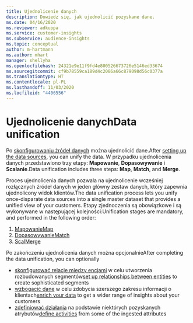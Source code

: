 ```yaml
---
title: Ujednolicenie danych
description: Dowiedz się, jak ujednolicić pozyskane dane.
ms.date: 04/16/2020
ms.reviewer: adkuppa
ms.service: customer-insights
ms.subservice: audience-insights
ms.topic: conceptual
author: m-hartmann
ms.author: mhart
manager: shellyha
ms.openlocfilehash: 24321e9e11f9fd4e800526673726e5146ed33674
ms.sourcegitcommit: cf9b78559ca189d4c2086a66c879098d56c0377a
ms.translationtype: HT
ms.contentlocale: pl-PL
ms.lasthandoff: 11/03/2020
ms.locfileid: "4406556"
---
```

# <a name="data-unification"></a><span data-ttu-id="fc2e8-103">Ujednolicenie danych</span><span class="sxs-lookup"><span data-stu-id="fc2e8-103">Data unification</span></span>

<span data-ttu-id="fc2e8-104">Po [skonfigurowaniu źródeł danych](data-sources.md) można ujednolicić dane.</span><span class="sxs-lookup"><span data-stu-id="fc2e8-104">After [setting up the data sources](data-sources.md), you can unify the data.</span></span> <span data-ttu-id="fc2e8-105">W przypadku ujednolicenia danych przedstawiono trzy etapy: **Mapowanie**, **Dopasowywanie** i **Scalanie**.</span><span class="sxs-lookup"><span data-stu-id="fc2e8-105">Data unification includes three steps: **Map**, **Match**, and **Merge**.</span></span>

<span data-ttu-id="fc2e8-106">Proces ujednolicenia danych pozwala na ujednolicenie wcześniej rozłącznych źródeł danych w jeden główny zestaw danych, który zapewnia ujednolicony widok klientów.</span><span class="sxs-lookup"><span data-stu-id="fc2e8-106">The data unification process lets you unify once-disparate data sources into a single master dataset that provides a unified view of your customers.</span></span> <span data-ttu-id="fc2e8-107">Etapy zjednoczenia są obowiązkowe i są wykonywane w następującej kolejności:</span><span class="sxs-lookup"><span data-stu-id="fc2e8-107">Unification stages are mandatory, and performed in the following order:</span></span>

1. [<span data-ttu-id="fc2e8-108">Mapowanie</span><span class="sxs-lookup"><span data-stu-id="fc2e8-108">Map</span></span>](map-entities.md)
2. [<span data-ttu-id="fc2e8-109">Dopasowywanie</span><span class="sxs-lookup"><span data-stu-id="fc2e8-109">Match</span></span>](match-entities.md)
3. [<span data-ttu-id="fc2e8-110">Scal</span><span class="sxs-lookup"><span data-stu-id="fc2e8-110">Merge</span></span>](merge-entities.md)

<span data-ttu-id="fc2e8-111">Po zakończeniu ujednolicenia danych można opcjonalnie</span><span class="sxs-lookup"><span data-stu-id="fc2e8-111">After completing the data unification, you can optionally</span></span>

- <span data-ttu-id="fc2e8-112">[skonfigurować relacje między encjami](relationships.md) w celu utworzenia rozbudowanych segmentów</span><span class="sxs-lookup"><span data-stu-id="fc2e8-112">[set up relationships between entities](relationships.md) to create sophisticated segments</span></span>
- <span data-ttu-id="fc2e8-113">[wzbogacić dane](enrichment-hub.md) w celu zdobycia szerszego zakresu informacji o klientach</span><span class="sxs-lookup"><span data-stu-id="fc2e8-113">[enrich your data](enrichment-hub.md) to get a wider range of insights about your customers</span></span>
- <span data-ttu-id="fc2e8-114">[zdefiniować działania](activities.md) na podstawie niektórych pozyskanych atrybutów</span><span class="sxs-lookup"><span data-stu-id="fc2e8-114">[define activities](activities.md) from some of the ingested attributes</span></span>
